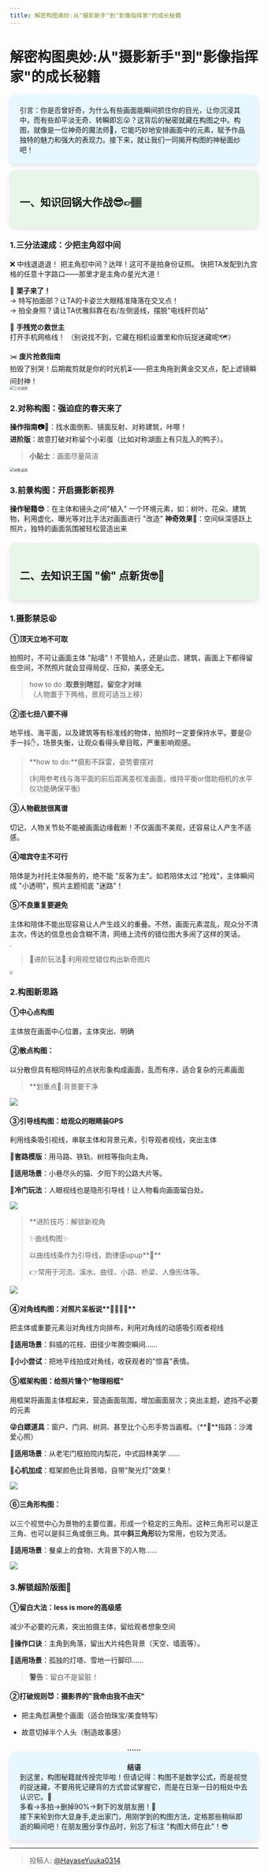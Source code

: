 ```yaml
---
title: 解密构图奥妙:从"摄影新手"到"影像指挥家"的成长秘籍
---
```


# 解密构图奥妙:从"摄影新手"到"影像指挥家"的成长秘籍

<div style="background-color: #e6f7ff; padding: 20px; border-radius: 10px; box-shadow: 0 4px 8px rgba(0, 0, 0, 0.1);">引言：你是否曾好奇，为什么有些画面能瞬间抓住你的目光，让你沉浸其中，而有些却平淡无奇、转瞬即忘😮？这背后的秘密就藏在构图之中。构图，就像是一位神奇的魔法师🧙，它能巧妙地安排画面中的元素，赋予作品独特的魅力和强大的表现力。接下来，就让我们一同揭开构图的神秘面纱吧！ 
</div>
<div style="background-color: #e8f5e9; padding: 20px; border-radius: 10px; box-shadow: 0 4px 8px rgba(0, 0, 0, 0.1); margin-top: 12px;"><h2>
 一、知识回锅大作战😎👉🏽
</h2></div>    

### 1.三分法速成：少把主角怼中间

❌ 中线退退退！
把主角怼中间？达咩！这可不是拍身份证照。 快把TA发配到九宫格的任意十字路口——那里才是主角の星光大道！  

🌺 **栗子来了！**  
→ 特写拍面部？让TA的卡姿兰大眼精准降落在交叉点！  
→ 拍全身照？请让TA优雅斜靠在右/左侧竖线，摆脱"电线杆罚站" 

📱 **手残党の救世主**  
打开手机网格线！ 
（别说找不到，它藏在相机设置里和你玩捉迷藏呢🗺️）  

✂️ **废片抢救指南**  
拍毁了别哭！后期裁剪就是你的时光机⏳——把主角拖到黄金交叉点，配上滤镜瞬间封神！  
<img src="https://pica.zhimg.com/80/v2-c416d2c37bca1b64e6fdea6b3543d12d_1440w.jpeg?source=d16d100b" alt="三分法则" style="zoom: 50%;" />

### 2.对称构图：强迫症的春天来了  

**操作指南📷🥰**：找水面倒影、镜面反射、对称建筑，咔嚓！  
**进阶版**：故意打破对称留个小彩蛋（比如对称湖面上有只乱入的鸭子）。

> **小贴士**：画面尽量简洁

<img src="https://picx.zhimg.com/100/v2-463324fc195360add011b557ebf94b72_r.jpeg?source=7e7ef6e2&needBackground=1&rawwidth=3158&rawheight=1812&customSceneCode=image_viewer" alt="对称法则" style="zoom: 50%;" />

### 3.前景构图：开启摄影新视界

**操作秘籍😎**：在主体和镜头之间"植入" 一个环境元素，如：树叶、花朵、建筑物，利用虚化、曝光等对比手法对画面进行 "改造"
**神奇效果🥳**：空间纵深感跃上照片，独特的画面氛围被轻松营造出来

<div style="background-color: #e8f5e9; padding: 20px; border-radius: 10px; box-shadow: 0 4px 8px rgba(0, 0, 0, 0.1); margin-top: 20px;"><h2>
二、去知识王国 "偷" 点新货🤓👀
</h2></div>

### 1.摄影禁忌😫

#### ①顶天立地不可取

拍照时，不可让画面主体 "贴墙"！不管拍人，还是山峦、建筑，画面上下都得留些空间，不然照片就会显得局促、压抑，美感全无。

>how to do :**取景别瞎怼，留空才对味**
>（人物置于下两格，景观可适当上移）

#### ②歪七扭八要不得

地平线、海平面，以及建筑等有标准线的物体，拍照时一定要保持水平。要是😖手一抖✋，场景失衡，让观众看得头晕目眩，严重影响观感。

> **how to do:**摄影不踩雷，姿势要摆对
>
> (利用参考线与海平面的前后距离差校准画面，维持平衡or借助相机的水平仪功能确保平衡)

#### ③人物截肢很离谱

切记，人物关节处不能被画面边缘截断！不仅画面不美观，还容易让人产生不适感。

#### ④喧宾夺主不可行

陪体是为衬托主体服务的，绝不能 "反客为主"。如若陪体太过 "抢戏"，主体瞬间成 "小透明"，照片主题彻底 "迷路"！

#### ⑤不良重复要避免

主体和陪体不能出现容易让人产生歧义的重叠。不然，画面元素混乱，观众分不清主次，传达的信息也会含糊不清，网络上流传的错位图大多闹了这样的笑话。

<img src="https://pic1.zhimg.com/100/v2-e936277de9e0c62e93a1a02d7618c250_r.jpeg?rawwidth=1200&rawheight=1280&customSceneCode=image_viewer" style="zoom: 20%;" />

> 🌟进阶玩法🌟:利用视觉错位构出新奇图片

<img src="https://pic3.zhimg.com/100/v2-9dfbc292a36acef26960215cc3be2e5a_r.jpeg?rawwidth=1200&rawheight=801&customSceneCode=image_viewer" style="zoom: 40%;" />

### 2.构图新思路

#### ①中心点构图

主体放在画面中心位置，主体突出、明确

#### ②散点构图：

以分散但具有相同特征的点状形象构成画面，乱而有序，适合复杂的元素画面

> **划重点📝:背景要干净

<img src="https://pic1.zhimg.com/100/v2-976ba7a430181f080c60b0f2377be7d8_r.jpeg?rawwidth=1200&rawheight=1495&customSceneCode=image_viewer"  />

#### ③引导线构图：给观众的眼睛装GPS  

利用线条吸引视线，串联主体和背景元素，引导观者视线，突出主体

**📏套路模版**：用马路、铁轨、树枝等指向主角。  

🎈**适用场景**：小巷尽头的猫、夕阳下的公路大片等。

💫**冷门玩法**：人眼视线也是隐形引导线！让人物看向画面留白处。 

<img src="https://pic2.zhimg.com/100/v2-6cddfca07352d0aa2ed869b4bb740ea9_r.jpeg?rawwidth=1200&rawheight=1599&customSceneCode=image_viewer"  />

> **进阶技巧：解锁新视角
>
> ✨曲线构图✨
>
> 以曲线线条作为引导线，韵律感upup**🚀**
>
> 👉常用于河流、溪水、曲径、小路、桥梁、人像形体等。

<img src="https://pica.zhimg.com/100/v2-ac8dfb2ac0d0e27fbdf8bd280683a0ad_r.jpeg?source=7e7ef6e2&needBackground=1&rawwidth=4096&rawheight=3072&customSceneCode=image_viewer"  />

#### ④对角线构图：对照片呆板说**🙅‍♂️🙅‍♀️**

把主体或重要元素沿对角线方向排布，利用对角线的动感吸引观者视线

🎈**适用场景**：斜插的花枝、田径少年腾空瞬间……

**🤔小小尝试**：把地平线拍成对角线，收获观者的"惊喜"表情。  

#### ⑤框架构图：给照片镶个"物理相框"  

用框架将画面主体框起来，营造画面氛围，增加画面层次；突出主题，遮挡不必要的元素

**😜白嫖道具**：窗户、门洞、树洞、甚至比个心形手势当画框。（**🌰**指路：沙滩爱心照）  

🎈**适用场景**：从老宅门框拍院内梨花，中式园林美学  ……

**🌟心机加成**：框架颜色比背景暗，自带"聚光灯"效果！  

<img src="https://pic2.zhimg.com/100/v2-47b3e764a0ee30ea2207b3bdf9ae0665_r.jpeg?rawwidth=1200&rawheight=1717&customSceneCode=image_viewer"  />

#### ⑥三角形构图：

以三个视觉中心为景物的主要位置，形成一个稳定的三角形。这种三角形可以是正三角、也可以是斜三角或倒三角。其中<strong>斜三角形</strong>较为常用，也较为灵活。

🎈**适用场景**：餐桌上的食物、大背景下的人物……

<img src="https://pic4.zhimg.com/100/v2-424c3ffe97a75d842eace1d20429c5cf_r.jpeg?rawwidth=1200&rawheight=964&customSceneCode=image_viewer"  />

### 3.解锁超阶版图📜

#### ①留白大法：less is more的高级感  

减少不必要的元素，突出拍摄主体，留给观者想象空间

**🔑操作口诀**：主角到角落，留出大片纯色背景（天空、墙面等）。  

🎈**适用场景**：孤独的灯塔、雪地一行脚印……  

> **警告**：留白不是留脏！

#### ②打破规则😈：摄影界的"我命由我不由天"  

- 把主角怼满整个画面（适合拍珠宝/美食特写）  

- 故意切掉半个人头（制造故事感）  

<center><strong>……</strong></center>

<div style="background-color: #e6f7ff; padding: 20px; border-radius: 10px; box-shadow: 0 4px 8px rgba(0, 0, 0, 0.1);"><center><strong>结语</strong></center>到这里，构图秘籍就传授完毕啦！但请记得：构图不是数学公式，而是视觉的捉迷藏，不要用死记硬背的方式尝试掌握它，而是在日渐一日的相处中去认识它。💃      
<br>多看→多拍→删掉90%→剩下的发朋友圈！🕺        
<br>接下来轮到你大显身手,走出家门，用刚学到的构图方法，定格那些稍纵即逝的瞬间吧！在朋友圈分享作品时，别忘了标注 "构图大师在此"！😎
</div>

---
> 投稿人: [@HayaseYuuka0314](https://github.com/HayaseYuuka0314)
